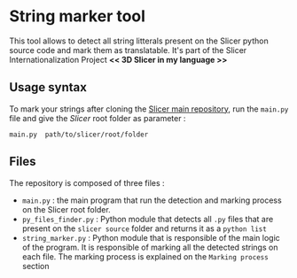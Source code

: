 # String marker tool

This tool allows to detect all string litterals present on the Slicer python source code and mark them as translatable. It's part of the Slicer Internationalization Project **<<&nbsp;3D Slicer in my language&nbsp;>>**

## Usage syntax

To mark your strings after cloning the [Slicer main repository](https://github.com/Slicer/Slicer), run the `main.py` file and give the *Slicer* root folder as parameter :

`main.py  path/to/slicer/root/folder`

## Files

The repository is composed of three files :

 - `main.py` : the main program that run the detection and marking process on the Slicer root folder.
- `py_files_finder.py` : Python module that detects all `.py` files that are present on the `slicer source` folder and returns it as a `python list`
- `string_marker.py` : Python module that is responsible of the main logic of the program. It is responsible of marking all the detected strings on each file. The marking process is explained on the `Marking process` section
